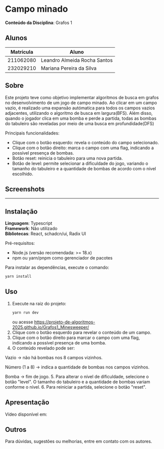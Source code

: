 # Campo minado

**Conteúdo da Disciplina**: Grafos 1<br>

## Alunos

|Matrícula | Aluno |
| -- | -- |
| 211062080  | Leandro Almeida Rocha Santos |
| 232029210  | Mariana Pereira da Silva |

## Sobre

Este projeto teve como objetivo implementar algoritmos de busca em grafos no desenvolvimento de um jogo de campo minado. Ao clicar em um campo vazio, é realizado uma expansão autómatica para todos os campos vazios adjacentes, utilizando o algoritmo de busca em largura(BFS). Além disso, quando o jogador clica em uma bomba e perde a partida, todas as bombas do tabuleiro são reveladas por meio de uma busca em profundidade(DFS)

Principais funcionalidades:
- Clique com o botão esquerdo: revela o conteúdo do campo selecionado.
- Clique com o botão direito: marca o campo com uma flag, indicando a possível presença de bombas.
- Botão reset: reinicia o tabuleiro para uma nova partida.
- Botão de level: permite selecionar a dificuldade do jogo, variando o tamanho do tabuleiro e a quantidade de bombas de acordo com o nível escolhido.

## Screenshots


---

## Instalação

**Linguagem**: Typescript<br>
**Framework**: Não utilizado<br>
**Bibliotecas**: React, schadcn/ui, Radix UI<br>

Pré-requisitos:
- Node.js (versão recomendada: >= 18.x)
- npm ou yarn/pnpm como gerenciador de pacotes

Para instalar as dependências, execute o comando:

```cmd
yarn install
```

## Uso

1. Execute na raiz do projeto:
   ```cmd
   yarn run dev
   ```
   ou acesse https://projeto-de-algoritmos-2025.github.io/Grafos1_Minesweeper/
2. Clique com o botão esquerdo para revelar o conteúdo de um campo.
3. Clique com o botão direito para marcar o campo com uma flag, indicando a possível presença de uma bomba.
4. O conteúdo revelado pode ser:

Vazio → não há bombas nos 8 campos vizinhos.

Número (1 a 8) → indica a quantidade de bombas nos campos vizinhos.

Bomba → fim de jogo.
5. Para alterar o nível de dificuldade, selecione o botão "level". O tamanho do tabuleiro e a quantidade de bombas variam conforme o nível.
6. Para reiniciar a partida, selecione o botão "reset".

## Apresentação

Vídeo disponível em: 

## Outros

Para dúvidas, sugestões ou melhorias, entre em contato com os autores.
